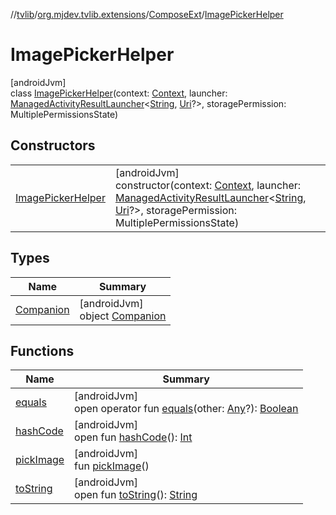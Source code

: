//[tvlib](../../../../index.md)/[org.mjdev.tvlib.extensions](../../index.md)/[ComposeExt](../index.md)/[ImagePickerHelper](index.md)

# ImagePickerHelper

[androidJvm]\
class [ImagePickerHelper](index.md)(context: [Context](https://developer.android.com/reference/kotlin/android/content/Context.html), launcher: [ManagedActivityResultLauncher](https://developer.android.com/reference/kotlin/androidx/activity/compose/ManagedActivityResultLauncher.html)&lt;[String](https://kotlinlang.org/api/latest/jvm/stdlib/kotlin/-string/index.html), [Uri](https://developer.android.com/reference/kotlin/android/net/Uri.html)?&gt;, storagePermission: MultiplePermissionsState)

## Constructors

| | |
|---|---|
| [ImagePickerHelper](-image-picker-helper.md) | [androidJvm]<br>constructor(context: [Context](https://developer.android.com/reference/kotlin/android/content/Context.html), launcher: [ManagedActivityResultLauncher](https://developer.android.com/reference/kotlin/androidx/activity/compose/ManagedActivityResultLauncher.html)&lt;[String](https://kotlinlang.org/api/latest/jvm/stdlib/kotlin/-string/index.html), [Uri](https://developer.android.com/reference/kotlin/android/net/Uri.html)?&gt;, storagePermission: MultiplePermissionsState) |

## Types

| Name | Summary |
|---|---|
| [Companion](-companion/index.md) | [androidJvm]<br>object [Companion](-companion/index.md) |

## Functions

| Name | Summary |
|---|---|
| [equals](../../../org.mjdev.tvlib.webscrapper.select/-element-not-found-exception/index.md#585090901%2FFunctions%2F-1596939238) | [androidJvm]<br>open operator fun [equals](../../../org.mjdev.tvlib.webscrapper.select/-element-not-found-exception/index.md#585090901%2FFunctions%2F-1596939238)(other: [Any](https://kotlinlang.org/api/latest/jvm/stdlib/kotlin/-any/index.html)?): [Boolean](https://kotlinlang.org/api/latest/jvm/stdlib/kotlin/-boolean/index.html) |
| [hashCode](../../../org.mjdev.tvlib.webscrapper.select/-element-not-found-exception/index.md#1794629105%2FFunctions%2F-1596939238) | [androidJvm]<br>open fun [hashCode](../../../org.mjdev.tvlib.webscrapper.select/-element-not-found-exception/index.md#1794629105%2FFunctions%2F-1596939238)(): [Int](https://kotlinlang.org/api/latest/jvm/stdlib/kotlin/-int/index.html) |
| [pickImage](pick-image.md) | [androidJvm]<br>fun [pickImage](pick-image.md)() |
| [toString](../../../org.mjdev.tvlib.webscrapper.select/-element-not-found-exception/index.md#1616463040%2FFunctions%2F-1596939238) | [androidJvm]<br>open fun [toString](../../../org.mjdev.tvlib.webscrapper.select/-element-not-found-exception/index.md#1616463040%2FFunctions%2F-1596939238)(): [String](https://kotlinlang.org/api/latest/jvm/stdlib/kotlin/-string/index.html) |
